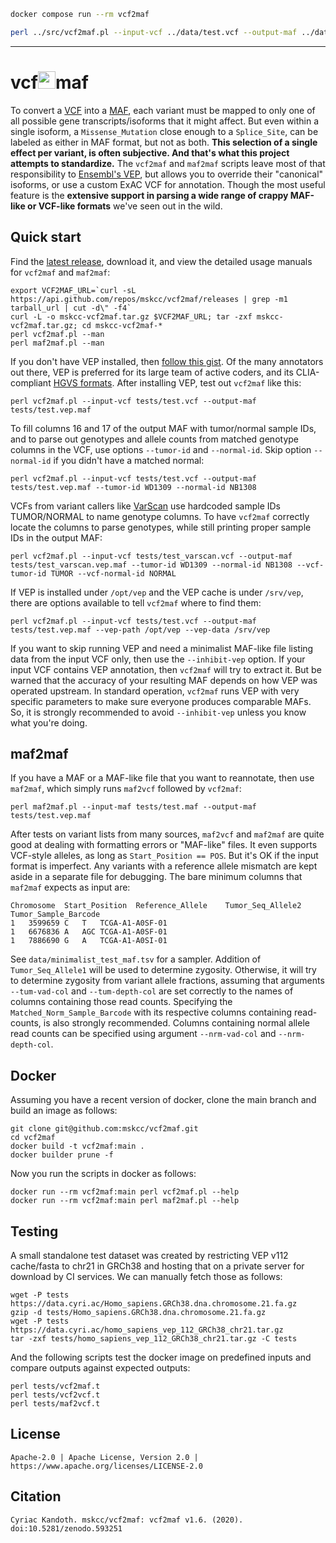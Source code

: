 ```bash
docker compose run --rm vcf2maf

perl ../src/vcf2maf.pl --input-vcf ../data/test.vcf --output-maf ../data/test.vep.maf --tumor-id EH-25001_AA017772   --ref-fasta /root/.vep/homo_sapiens/112_GRCh38/Homo_sapiens.GRCh38.dna.toplevel.fa --vep-path /opt/conda/envs/vep/bin --ncbi-build GRCh38
```

---

vcf<img src="https://i.giphy.com/R6X7GehJWQYms.gif" width="28">maf
=======

To convert a [VCF](https://samtools.github.io/hts-specs//) into a [MAF](https://docs.gdc.cancer.gov/Data/File_Formats/MAF_Format), each variant must be mapped to only one of all possible gene transcripts/isoforms that it might affect. But even within a single isoform, a `Missense_Mutation` close enough to a `Splice_Site`, can be labeled as either in MAF format, but not as both. **This selection of a single effect per variant, is often subjective. And that's what this project attempts to standardize.** The `vcf2maf` and `maf2maf` scripts leave most of that responsibility to [Ensembl's VEP](http://ensembl.org/info/docs/tools/vep/index.html), but allows you to override their "canonical" isoforms, or use a custom ExAC VCF for annotation. Though the most useful feature is the **extensive support in parsing a wide range of crappy MAF-like or VCF-like formats** we've seen out in the wild.

Quick start
-----------

Find the [latest release](https://github.com/mskcc/vcf2maf/releases), download it, and view the detailed usage manuals for `vcf2maf` and `maf2maf`:

    export VCF2MAF_URL=`curl -sL https://api.github.com/repos/mskcc/vcf2maf/releases | grep -m1 tarball_url | cut -d\" -f4`
    curl -L -o mskcc-vcf2maf.tar.gz $VCF2MAF_URL; tar -zxf mskcc-vcf2maf.tar.gz; cd mskcc-vcf2maf-*
    perl vcf2maf.pl --man
    perl maf2maf.pl --man

If you don't have VEP installed, then [follow this gist](https://gist.github.com/ckandoth/4bccadcacd58aad055ed369a78bf2e7c). Of the many annotators out there, VEP is preferred for its large team of active coders, and its CLIA-compliant [HGVS formats](http://www.hgvs.org/mutnomen/recs.html). After installing VEP, test out `vcf2maf` like this:

    perl vcf2maf.pl --input-vcf tests/test.vcf --output-maf tests/test.vep.maf

To fill columns 16 and 17 of the output MAF with tumor/normal sample IDs, and to parse out genotypes and allele counts from matched genotype columns in the VCF, use options `--tumor-id` and `--normal-id`. Skip option `--normal-id` if you didn't have a matched normal:

    perl vcf2maf.pl --input-vcf tests/test.vcf --output-maf tests/test.vep.maf --tumor-id WD1309 --normal-id NB1308

VCFs from variant callers like [VarScan](http://varscan.sourceforge.net/somatic-calling.html#somatic-output) use hardcoded sample IDs TUMOR/NORMAL to name genotype columns. To have `vcf2maf` correctly locate the columns to parse genotypes, while still printing proper sample IDs in the output MAF:

    perl vcf2maf.pl --input-vcf tests/test_varscan.vcf --output-maf tests/test_varscan.vep.maf --tumor-id WD1309 --normal-id NB1308 --vcf-tumor-id TUMOR --vcf-normal-id NORMAL

If VEP is installed under `/opt/vep` and the VEP cache is under `/srv/vep`, there are options available to tell `vcf2maf` where to find them:

    perl vcf2maf.pl --input-vcf tests/test.vcf --output-maf tests/test.vep.maf --vep-path /opt/vep --vep-data /srv/vep

If you want to skip running VEP and need a minimalist MAF-like file listing data from the input VCF only, then use the `--inhibit-vep` option. If your input VCF contains VEP annotation, then `vcf2maf` will try to extract it. But be warned that the accuracy of your resulting MAF depends on how VEP was operated upstream. In standard operation, `vcf2maf` runs VEP with very specific parameters to make sure everyone produces comparable MAFs. So, it is strongly recommended to avoid `--inhibit-vep` unless you know what you're doing.

maf2maf
-------

If you have a MAF or a MAF-like file that you want to reannotate, then use `maf2maf`, which simply runs `maf2vcf` followed by `vcf2maf`:

    perl maf2maf.pl --input-maf tests/test.maf --output-maf tests/test.vep.maf

After tests on variant lists from many sources, `maf2vcf` and `maf2maf` are quite good at dealing with formatting errors or "MAF-like" files. It even supports VCF-style alleles, as long as `Start_Position == POS`. But it's OK if the input format is imperfect. Any variants with a reference allele mismatch are kept aside in a separate file for debugging. The bare minimum columns that `maf2maf` expects as input are:

    Chromosome	Start_Position	Reference_Allele	Tumor_Seq_Allele2	Tumor_Sample_Barcode
    1	3599659	C	T	TCGA-A1-A0SF-01
    1	6676836	A	AGC	TCGA-A1-A0SF-01
    1	7886690	G	A	TCGA-A1-A0SI-01

See `data/minimalist_test_maf.tsv` for a sampler. Addition of `Tumor_Seq_Allele1` will be used to determine zygosity. Otherwise, it will try to determine zygosity from variant allele fractions, assuming that arguments `--tum-vad-col` and `--tum-depth-col` are set correctly to the names of columns containing those read counts. Specifying the `Matched_Norm_Sample_Barcode` with its respective columns containing read-counts, is also strongly recommended. Columns containing normal allele read counts can be specified using argument `--nrm-vad-col` and `--nrm-depth-col`.

Docker
------

Assuming you have a recent version of docker, clone the main branch and build an image as follows:

    git clone git@github.com:mskcc/vcf2maf.git
    cd vcf2maf
    docker build -t vcf2maf:main .
    docker builder prune -f

Now you run the scripts in docker as follows:

    docker run --rm vcf2maf:main perl vcf2maf.pl --help
    docker run --rm vcf2maf:main perl maf2maf.pl --help

Testing
-------

A small standalone test dataset was created by restricting VEP v112 cache/fasta to chr21 in GRCh38 and hosting that on a private server for download by CI services. We can manually fetch those as follows:

    wget -P tests https://data.cyri.ac/Homo_sapiens.GRCh38.dna.chromosome.21.fa.gz
    gzip -d tests/Homo_sapiens.GRCh38.dna.chromosome.21.fa.gz
    wget -P tests https://data.cyri.ac/homo_sapiens_vep_112_GRCh38_chr21.tar.gz
    tar -zxf tests/homo_sapiens_vep_112_GRCh38_chr21.tar.gz -C tests

And the following scripts test the docker image on predefined inputs and compare outputs against expected outputs:

    perl tests/vcf2maf.t
    perl tests/vcf2vcf.t
    perl tests/maf2vcf.t

License
-------

    Apache-2.0 | Apache License, Version 2.0 | https://www.apache.org/licenses/LICENSE-2.0

Citation
--------

    Cyriac Kandoth. mskcc/vcf2maf: vcf2maf v1.6. (2020). doi:10.5281/zenodo.593251
